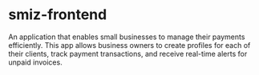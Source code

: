 # smiz-frontend
An application that enables small businesses to manage their payments efficiently. This app allows business owners to create profiles for each of their clients, track payment transactions, and receive real-time alerts for unpaid invoices.
